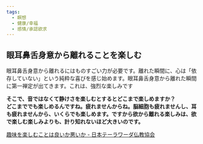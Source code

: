 ```yaml
---
tags:
  - 瞑想
  - 健康/幸福
  - 感情/承認欲求
---
```

## 眼耳鼻舌身意から離れることを楽しむ

眼耳鼻舌身意から離れるにはものすごい力が必要です。離れた瞬間に、心は「依存していない」という純粋な喜びを感じ始めます。眼耳鼻舌身意から離れた瞬間に第一禅定が出てきます。これは、強烈な楽しみです

**そこで、音ではなくて静けさを楽しむとするとどこまで楽しめますか？  
どこまででも楽しめるんですね。疲れませんからね。脳細胞も疲れませんし、耳も疲れませんから、いくらでも楽しめます。ですから欲から離れる楽しみは、欲で楽しむ楽しみよりも、計り知れないほど大きいのです。**

[趣味を楽しむことは良いか悪いか - 日本テーラワーダ仏教協会](https://j-theravada.com/dhamma/q&a/gimon79/)